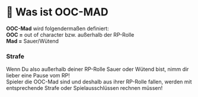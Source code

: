 # 🥲 Was ist OOC-MAD

**OOC-Mad** wird folgendermaßen definiert:\
**OOC =** out of character bzw. außerhalb der RP-Rolle\
**Mad =** Sauer/Wütend

### Strafe  <a href="#1-toc-title" id="1-toc-title"></a>

Wenn Du also außerhalb deiner RP-Rolle Sauer oder Wütend bist, nimm dir lieber eine Pause vom RP!\
Spieler die OOC-Mad sind und deshalb aus ihrer RP-Rolle fallen, werden mit entsprechende Strafe oder Spielausschlüssen rechnen müssen!
